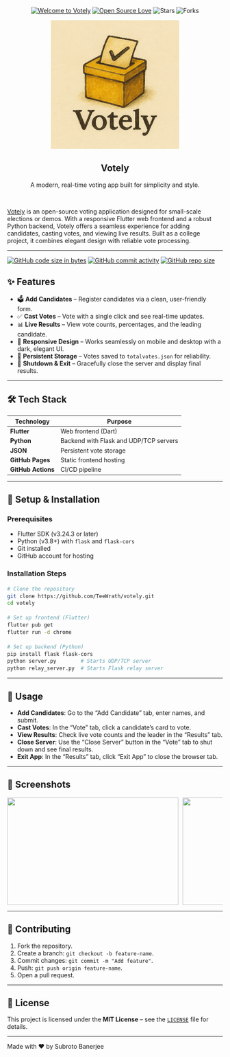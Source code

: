 <p align="center">
   <div align="center">

[![Welcome to Votely](https://img.shields.io/badge/Hello,Programmer!-Welcome-blue.svg?style=flat&logo=github)](https://github.com/TeeWrath/votely)
[![Open Source Love](https://badges.frapsoft.com/os/v2/open-source.svg?v=103)](https://github.com/TeeWrath/votely)
![Stars](https://img.shields.io/github/stars/TeeWrath/votely?style=flat&logo=github)
![Forks](https://img.shields.io/github/forks/TeeWrath/votely?style=flat&logo=github)

</div>
<div align="center">
  <a href="https://github.com/TeeWrath/votely">
  <img src="assets/votely-logo.png" alt="Votely logo" height="300" />
     </a>
</div>
<h2 align="center">Votely</h2>
<p align="center"> A modern, real-time voting app built for simplicity and style. </p>
<br />

[Votely](https://github.com/TeeWrath/votely) is an open-source voting application designed for small-scale elections or demos. With a responsive Flutter web frontend and a robust Python backend, Votely offers a seamless experience for adding candidates, casting votes, and viewing live results. Built as a college project, it combines elegant design with reliable vote processing.

---

[![GitHub code size in bytes](https://img.shields.io/github/languages/code-size/TeeWrath/votely?logo=github)](https://github.com/TeeWrath/votely) 
[![GitHub commit activity](https://img.shields.io/github/commit-activity/m/TeeWrath/votely?color=blueviolet&logo=github)](https://github.com/TeeWrath/votely/commits/) 
[![GitHub repo size](https://img.shields.io/github/repo-size/TeeWrath/votely?logo=github)](https://github.com/TeeWrath/votely)

## ✨ Features  

- 🗳️ **Add Candidates** – Register candidates via a clean, user-friendly form.  
- ✅ **Cast Votes** – Vote with a single click and see real-time updates.  
- 📊 **Live Results** – View vote counts, percentages, and the leading candidate.  
- 📱 **Responsive Design** – Works seamlessly on mobile and desktop with a dark, elegant UI.  
- 💾 **Persistent Storage** – Votes saved to `totalvotes.json` for reliability.  
- 🔌 **Shutdown & Exit** – Gracefully close the server and display final results.  

---

## 🛠️ Tech Stack  

| Technology | Purpose |
|------------|---------|
| **Flutter** | Web frontend (Dart) |
| **Python** | Backend with Flask and UDP/TCP servers |
| **JSON** | Persistent vote storage |
| **GitHub Pages** | Static frontend hosting |
| **GitHub Actions** | CI/CD pipeline |

---

## 🚀 Setup & Installation  

### Prerequisites  
- Flutter SDK (v3.24.3 or later)  
- Python (v3.8+) with `flask` and `flask-cors`  
- Git installed  
- GitHub account for hosting  

### Installation Steps  
```bash
# Clone the repository
git clone https://github.com/TeeWrath/votely.git
cd votely

# Set up frontend (Flutter)
flutter pub get
flutter run -d chrome

# Set up backend (Python)
pip install flask flask-cors
python server.py        # Starts UDP/TCP server
python relay_server.py  # Starts Flask relay server
```
---

## 📲 Usage  

- **Add Candidates**: Go to the “Add Candidate” tab, enter names, and submit.  
- **Cast Votes**: In the “Vote” tab, click a candidate’s card to vote.  
- **View Results**: Check live vote counts and the leader in the “Results” tab.  
- **Close Server**: Use the “Close Server” button in the “Vote” tab to shut down and see final results.  
- **Exit App**: In the “Results” tab, click “Exit App” to close the browser tab.  

---

## 📸 Screenshots
<div style="display: flex; overflow-x: auto; gap: 10px;">
  <img src="https://github.com/user-attachments/assets/739ca650-2f75-4bd0-8b90-91f0bedcbca8" width="400" height="250" />
  <img src="https://github.com/user-attachments/assets/2ccc548f-f44b-4ee0-83db-788501b99797" width="400" height="250" />
  <img src="https://github.com/user-attachments/assets/c67e1c84-e389-4738-8d5b-bc35acb83f18" width="400" height="250" />
  <img src="https://github.com/user-attachments/assets/d338aa09-bf60-43df-ae12-3b0fc6ec7843" width="400" height="250" />
  <img src="https://github.com/user-attachments/assets/53247cdc-95ce-442f-9fd1-6f814fecd5c6" width="400" height="250" />
  <img src="https://github.com/user-attachments/assets/9e930ea3-8ea1-47c9-ae3d-549d5649c4c6" width="400" height="250" />
<!--   <img src="https://github.com/user-attachments/assets/c91c125e-fac0-41e0-a478-05dab92355a1" width="400" height="250" /> -->
</div>

---

## 🤝 Contributing  

1. Fork the repository.  
2. Create a branch: `git checkout -b feature-name`.  
3. Commit changes: `git commit -m "Add feature"`.  
4. Push: `git push origin feature-name`.  
5. Open a pull request.  

---

## 📜 License  

This project is licensed under the **MIT License** – see the [`LICENSE`](LICENSE) file for details.  

---

Made with ❤️ by Subroto Banerjee
